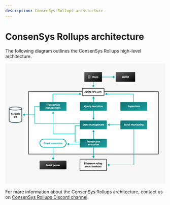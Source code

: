 ```yaml
---
description: ConsenSys Rollups architecture
---
```


# ConsenSys Rollups architecture

The following diagram outlines the ConsenSys Rollups high-level architecture.

![Architecture](../Images/Architecture.png)

For more information about the ConsenSys Rollups architecture, contact us on [ConsenSys Rollups Discord channel](https://discord.gg/9mCVSY6).
